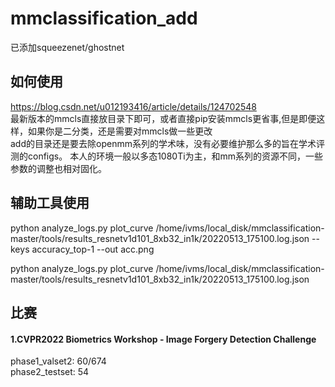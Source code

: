 # mmclassification_add   
已添加squeezenet/ghostnet  

## 如何使用
https://blog.csdn.net/u012193416/article/details/124702548     
最新版本的mmcls直接放目录下即可，或者直接pip安装mmcls更省事,但是即便这样，如果你是二分类，还是需要对mmcls做一些更改   
add的目录还是要去除openmm系列的学术味，没有必要维护那么多的旨在学术评测的configs。
本人的环境一般以多态1080Ti为主，和mm系列的资源不同，一些参数的调整也相对固化。  


## 辅助工具使用
python analyze_logs.py plot_curve /home/ivms/local_disk/mmclassification-master/tools/results_resnetv1d101_8xb32_in1k/20220513_175100.log.json --keys accuracy_top-1 --out acc.png

python analyze_logs.py plot_curve /home/ivms/local_disk/mmclassification-master/tools/results_resnetv1d101_8xb32_in1k/20220513_175100.log.json

## 比赛
#### 1.CVPR2022 Biometrics Workshop - Image Forgery Detection Challenge
phase1_valset2: 60/674    
phase2_testset: 54

